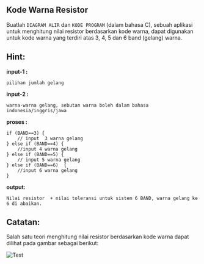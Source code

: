 ## Kode Warna Resistor

Buatlah ` DIAGRAM ALIR ` dan ` KODE PROGRAM ` (dalam  bahasa C), sebuah aplikasi untuk menghitung nilai resistor berdasarkan kode warna, 
dapat digunakan untuk kode warna yang terdiri atas  3, 4, 5 dan 6 band (gelang) warna.
 
## Hint:

**input-1 :** 

  ` pilihan jumlah gelang `

**input-2 :** 

  ` warna-warna gelang, sebutan warna boleh dalam bahasa indonesia/inggris/jawa `

**proses  :**
	
	if (BAND==3) {
		// input  3 warna gelang
	} else if (BAND==4) {
		//input 4 warna gelang
	} else if (BAND==5) {
		// input 5 warna gelang
	} else if (BAND==6)  {
		//input 6 warna gelang
	}

**output:**

  `
  Nilai resistor  + nilai toleransi
  untuk sistem 6 BAND, warna gelang ke 6 di abaikan.
  `


## Catatan: 

Salah satu teori menghitung nilai resistor berdasarkan kode warna dapat dilihat pada gambar sebagai berikut:

![Test](http://www.resistorguide.com/pictures/resistor_color_codes_chart.png)
